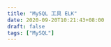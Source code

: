 ```yaml
---
title: "MySQL 工具 ELK"
date: 2020-09-20T10:21:43+08:00
draft: false
tags: ["MySQL"]
---
```


  

​    

​    

​    

​    

​    

​    

​    

​    